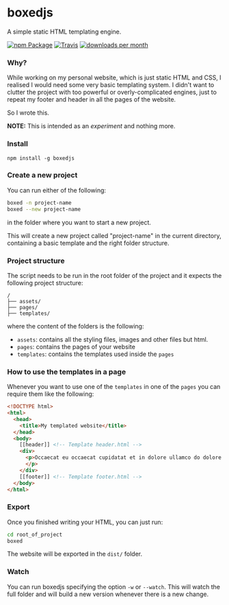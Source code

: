 # boxedjs
A simple static HTML templating engine.


[![npm Package](https://img.shields.io/npm/v/boxedjs.svg?style=flat-square)](https://www.npmjs.org/package/boxedjs)
[![Travis](https://img.shields.io/travis/10ko/boxedjs.svg?style=flat-square)]() [![downloads per month](http://img.shields.io/npm/dm/boxedjs.svg?style=flat-square)](https://www.npmjs.org/package/boxedjs)


### Why?
While working on my personal website, which is just static HTML and CSS, I realised I would need some very basic templating system.
I didn't want to clutter the project with too powerful or overly-complicated engines, just to repeat my footer and header in all the pages of the website.

So I wrote this.

**NOTE:** This is intended as an *experiment* and nothing more.


### Install

```
npm install -g boxedjs
```

### Create a new project
You can run either of the following:
```bash
boxed -n project-name
boxed --new project-name
```
in the folder where you want to start a new project.

This will create a new project called "project-name" in the current directory, containing a basic template and the right folder structure.


### Project structure
The script needs to be run in the root folder of the project and it expects the following project structure:
```
/
├── assets/
├── pages/
├── templates/
```
where the content of the folders is the following:
- `assets`: contains all the styling files, images and other files but html.
- `pages`: contains the pages of your website
- `templates`: contains the templates used inside the `pages`

### How to use the templates in a page
Whenever you want to use one of the `templates` in one of the `pages` you can require them like the following:
```html
<!DOCTYPE html>
<html>
  <head>
    <title>My templated website</title>
  </head>
  <body>
    [[header]] <!-- Template header.html -->
    <div>
      <p>Occaecat eu occaecat cupidatat et in dolore ullamco do dolore laboris magna deserunt in fugiat aute irure occaecat veniam tempor fugiat qui cillum ad aliquip dolore labore pariatur ut dolore est sit minim amet irure.
      </p>
    </div>
    [[footer]] <!-- Template footer.html -->
  </body>
</html>

```

### Export
Once you finished writing your HTML, you can just run:
```bash
cd root_of_project
boxed
```
The website will be exported in the `dist/` folder.

### Watch
You can run boxedjs specifying the option `-w` or `--watch`.
This will watch the full folder and will build a new version whenever there is a new change.
